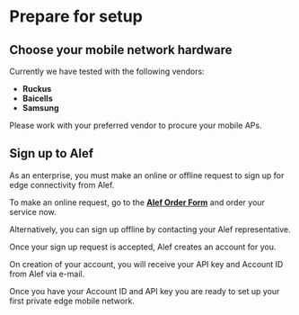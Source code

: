 # Prepare for setup

## Choose your mobile network hardware


Currently we have tested with the following vendors:

 - **Ruckus**
 - **Baicells**
 - **Samsung**

Please work with your preferred vendor to procure your mobile APs.



## Sign up to Alef

As an enterprise, you must make an online or offline request to sign up for edge connectivity from Alef. 

To make an online request, go to the [**Alef Order Form**](https://go.alefedge.com/order-form) and order your service now.

Alternatively, you can sign up offline by contacting your Alef representative.

Once your sign up request is accepted, Alef creates an account for you.

On creation of your account, you will receive your API key and Account ID from Alef via e-mail.

Once you have your Account ID and API key you are ready to set up your first private edge mobile network. 

